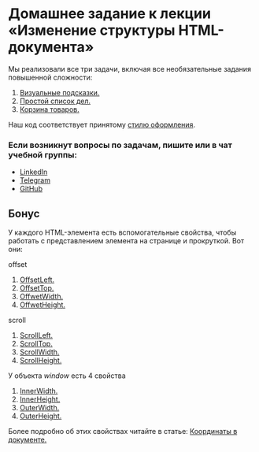 # Домашнее задание к лекции «Изменение структуры HTML-документа»  

Мы реализовали все три задачи, включая все необязательные задания повышенной сложности:  

1. [Визуальные подсказки.](./tooltip/)  
2. [Простой список дел.](./todo/)  
3. [Корзина товаров.](./cart/)  

Наш код соответствует принятому [стилю оформления](../../codestyle).  

### Если возникнут вопросы по задачам, пишите или в чат учебной группы:
- [LinkedIn](https://www.linkedin.com/in/dm-morozov/)
- [Telegram](https://t.me/dem2014)
- [GitHub](https://github.com/dm-morozov/)

## Бонус

У каждого HTML-элемента есть вспомогательные свойства, чтобы работать
с представлением элемента на странице и прокруткой. Вот они:

offset

1. [OffsetLeft.](https://developer.mozilla.org/ru/docs/Web/API/HTMLElement/offsetLeft)
2. [OffsetTop.](https://developer.mozilla.org/ru/docs/Web/API/HTMLElement/offsetTop)
3. [OffwetWidth.](https://developer.mozilla.org/ru/docs/Web/API/HTMLElement/offsetWidth)
4. [OffwetHeight.](https://developer.mozilla.org/ru/docs/Web/API/HTMLElement/offsetHeight)

scroll

1. [ScrollLeft.](https://developer.mozilla.org/ru/docs/Web/API/Element/scrollLeft)
2. [ScrollTop.](https://developer.mozilla.org/ru/docs/Web/API/Element/scrollTop)
3. [ScrollWidth.](https://developer.mozilla.org/ru/docs/Web/API/Element/scrollWidth)
4. [ScrollHeight.](https://developer.mozilla.org/ru/docs/Web/API/Element/scrollHeight)

У объекта *window* есть 4 свойства

1. [InnerWidth.](https://developer.mozilla.org/en-US/docs/Web/API/Window/innerWidth)
2. [InnerHeight.](https://developer.mozilla.org/en-US/docs/Web/API/Window/innerHeight)
3. [OuterWidth.](https://developer.mozilla.org/en-US/docs/Web/API/Window/outerWidth)
4. [OuterHeight.](https://developer.mozilla.org/en-US/docs/Web/API/Window/outerHeight)

Более подробно об этих свойствах читайте в статье:
[Координаты в документе.](https://learn.javascript.ru/coordinates-document)
